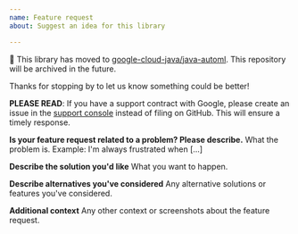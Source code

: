 ```yaml
---
name: Feature request
about: Suggest an idea for this library

---
```


:bus: This library has moved to
[google-cloud-java/java-automl](
https://github.com/googleapis/google-cloud-java/tree/main/java-automl).
This repository will be archived in the future.

Thanks for stopping by to let us know something could be better!

**PLEASE READ**: If you have a support contract with Google, please create an issue in the [support console](https://cloud.google.com/support/) instead of filing on GitHub. This will ensure a timely response.

**Is your feature request related to a problem? Please describe.**
What the problem is. Example: I'm always frustrated when [...]

**Describe the solution you'd like**
What you want to happen.

**Describe alternatives you've considered**
Any alternative solutions or features you've considered.

**Additional context**
Any other context or screenshots about the feature request.
